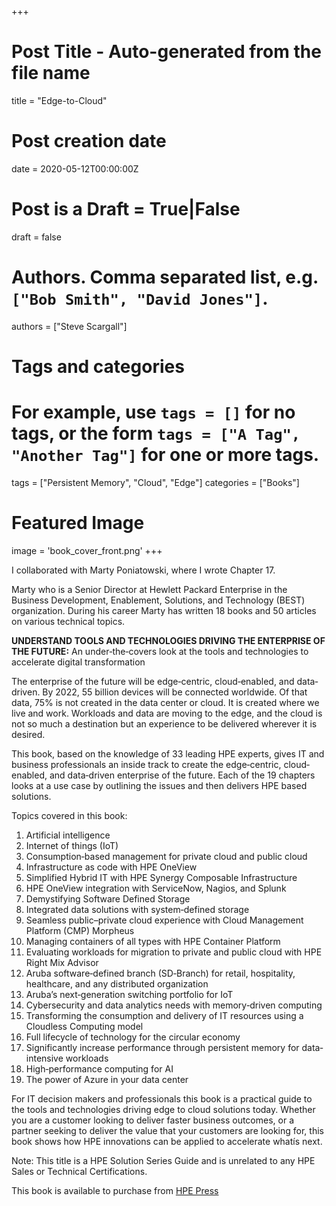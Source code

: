 +++
# Post Title - Auto-generated from the file name
title = "Edge-to-Cloud"

# Post creation date
date = 2020-05-12T00:00:00Z

# Post is a Draft = True|False
draft = false

# Authors. Comma separated list, e.g. `["Bob Smith", "David Jones"]`.
authors = ["Steve Scargall"]

# Tags and categories
# For example, use `tags = []` for no tags, or the form `tags = ["A Tag", "Another Tag"]` for one or more tags.
tags = ["Persistent Memory", "Cloud", "Edge"]
categories = ["Books"]

# Featured Image
image = 'book_cover_front.png'
+++

I collaborated with Marty Poniatowski, where I wrote Chapter 17. 

Marty who is a Senior Director at Hewlett Packard Enterprise in the Business Development, Enablement, Solutions, and Technology (BEST) organization. During his career Marty has written 18 books and 50 articles on various technical topics.

**UNDERSTAND TOOLS AND TECHNOLOGIES DRIVING THE ENTERPRISE OF THE FUTURE:** An under‐the‐covers look at the tools and technologies to accelerate digital transformation

The enterprise of the future will be edge‐centric, cloud‐enabled, and data‐driven. By 2022, 55 billion devices will be connected worldwide. Of that data, 75% is not created in the data center or cloud. It is created where we live and work. Workloads and data are moving to the edge, and the cloud is not so much a destination but an experience to be delivered wherever it is desired.

This book, based on the knowledge of 33 leading HPE experts, gives IT and business professionals an inside track to create the edge‐centric, cloud‐enabled, and data‐driven enterprise of the future. Each of the 19 chapters looks at a use case by outlining the issues and then delivers
HPE based solutions.

Topics covered in this book:
1. Artificial intelligence
2. Internet of things (IoT)
3. Consumption‐based management for private cloud and public cloud
4. Infrastructure as code with HPE OneView
5. Simplified Hybrid IT with HPE Synergy Composable Infrastructure
6. HPE OneView integration with ServiceNow, Nagios, and Splunk
7. Demystifying Software Defined Storage
8. Integrated data solutions with system‐defined storage
9. Seamless public–private cloud experience with Cloud Management Platform (CMP) Morpheus
10. Managing containers of all types with HPE Container Platform
11. Evaluating workloads for migration to private and public cloud with HPE Right Mix Advisor
12. Aruba software‐defined branch (SD‐Branch) for retail, hospitality, healthcare, and any distributed organization
13. Aruba’s next‐generation switching portfolio for IoT 
14. Cybersecurity and data analytics needs with memory‐driven computing
15. Transforming the consumption and delivery of IT resources using a Cloudless Computing model
16. Full lifecycle of technology for the circular economy
17. Significantly increase performance through persistent memory for data‐intensive workloads
18. High‐performance computing for AI
19. The power of Azure in your data center

For IT decision makers and professionals this book is a practical guide to the tools and technologies driving edge to cloud solutions today. Whether you are a customer looking to deliver faster business outcomes, or a partner seeking to deliver the value that your customers are looking for, this book shows how HPE innovations can be applied to accelerate whatís next.

Note: This title is a HPE Solution Series Guide and is unrelated to any HPE Sales or Technical Certifications.

This book is available to purchase from [HPE Press](https://hpepress.hpe.com/product/Edge+to+Cloud+Solutions+Engineered+Experiences+to+Unlock+Your+Full+Potential-Paperback-19974)